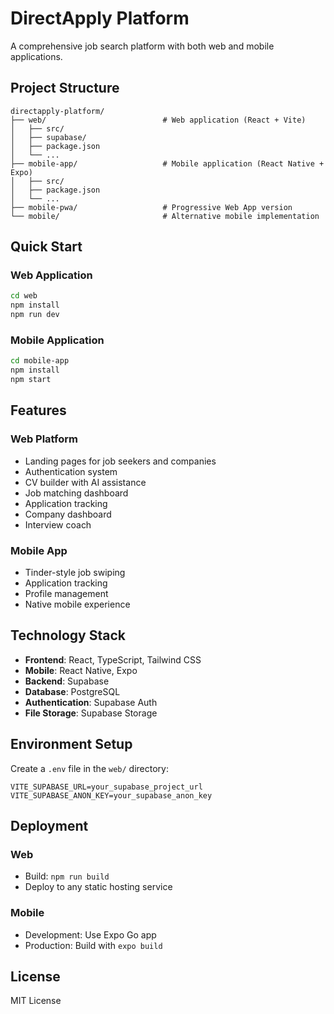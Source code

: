 # DirectApply Platform

A comprehensive job search platform with both web and mobile applications.

## Project Structure

```
directapply-platform/
├── web/                          # Web application (React + Vite)
│   ├── src/
│   ├── supabase/
│   ├── package.json
│   └── ...
├── mobile-app/                   # Mobile application (React Native + Expo)
│   ├── src/
│   ├── package.json
│   └── ...
├── mobile-pwa/                   # Progressive Web App version
└── mobile/                       # Alternative mobile implementation
```

## Quick Start

### Web Application
```bash
cd web
npm install
npm run dev
```

### Mobile Application
```bash
cd mobile-app
npm install
npm start
```

## Features

### Web Platform
- Landing pages for job seekers and companies
- Authentication system
- CV builder with AI assistance
- Job matching dashboard
- Application tracking
- Company dashboard
- Interview coach

### Mobile App
- Tinder-style job swiping
- Application tracking
- Profile management
- Native mobile experience

## Technology Stack

- **Frontend**: React, TypeScript, Tailwind CSS
- **Mobile**: React Native, Expo
- **Backend**: Supabase
- **Database**: PostgreSQL
- **Authentication**: Supabase Auth
- **File Storage**: Supabase Storage

## Environment Setup

Create a `.env` file in the `web/` directory:
```
VITE_SUPABASE_URL=your_supabase_project_url
VITE_SUPABASE_ANON_KEY=your_supabase_anon_key
```

## Deployment

### Web
- Build: `npm run build`
- Deploy to any static hosting service

### Mobile
- Development: Use Expo Go app
- Production: Build with `expo build`

## License

MIT License